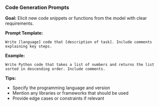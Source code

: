 ### Code Generation Prompts

**Goal:** Elicit new code snippets or functions from the model with clear requirements.

**Prompt Template:**
```
Write [language] code that [description of task]. Include comments explaining key steps.
```

**Example:**
```
Write Python code that takes a list of numbers and returns the list sorted in descending order. Include comments.
```

**Tips:**
- Specify the programming language and version
- Mention any libraries or frameworks that should be used
- Provide edge cases or constraints if relevant
